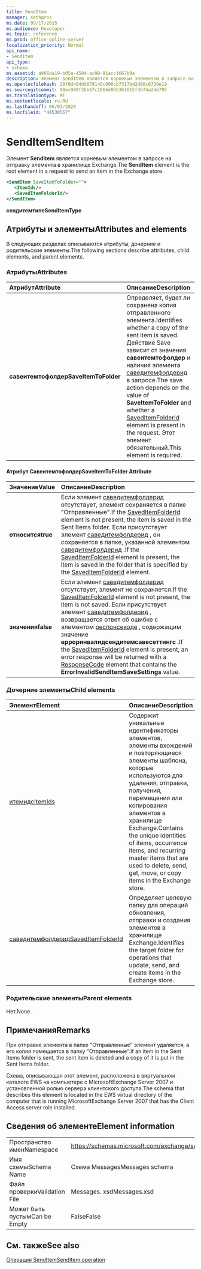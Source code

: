 ```yaml
---
title: SendItem
manager: sethgros
ms.date: 09/17/2015
ms.audience: Developer
ms.topic: reference
ms.prod: office-online-server
localization_priority: Normal
api_name:
- SendItem
api_type:
- schema
ms.assetid: a966da19-b05a-4504-ac98-91acc1667b9a
description: Элемент SendItem является корневым элементом в запросе на отправку элемента в хранилище Exchange.
ms.openlocfilehash: 28f0d484dd079146c998cb7317bd2d80c6739e19
ms.sourcegitcommit: 88ec988f2bb67c1866d06b361615f3674a24e795
ms.translationtype: MT
ms.contentlocale: ru-RU
ms.lasthandoff: 06/03/2020
ms.locfileid: "44530567"
---
```

# <a name="senditem"></a><span data-ttu-id="77ce8-103">SendItem</span><span class="sxs-lookup"><span data-stu-id="77ce8-103">SendItem</span></span>

<span data-ttu-id="77ce8-104">Элемент **SendItem** является корневым элементом в запросе на отправку элемента в хранилище Exchange.</span><span class="sxs-lookup"><span data-stu-id="77ce8-104">The **SendItem** element is the root element in a request to send an item in the Exchange store.</span></span> 
  
```xml
<SendItem SaveItemToFolder="">
   <ItemIds/>
   <SavedItemFolderId/>
</SendItem>
```

 <span data-ttu-id="77ce8-105">**сендитемтипе**</span><span class="sxs-lookup"><span data-stu-id="77ce8-105">**SendItemType**</span></span>
## <a name="attributes-and-elements"></a><span data-ttu-id="77ce8-106">Атрибуты и элементы</span><span class="sxs-lookup"><span data-stu-id="77ce8-106">Attributes and elements</span></span>

<span data-ttu-id="77ce8-107">В следующих разделах описываются атрибуты, дочерние и родительские элементы.</span><span class="sxs-lookup"><span data-stu-id="77ce8-107">The following sections describe attributes, child elements, and parent elements.</span></span>
  
### <a name="attributes"></a><span data-ttu-id="77ce8-108">Атрибуты</span><span class="sxs-lookup"><span data-stu-id="77ce8-108">Attributes</span></span>

|<span data-ttu-id="77ce8-109">**Атрибут**</span><span class="sxs-lookup"><span data-stu-id="77ce8-109">**Attribute**</span></span>|<span data-ttu-id="77ce8-110">**Описание**</span><span class="sxs-lookup"><span data-stu-id="77ce8-110">**Description**</span></span>|
|:-----|:-----|
|<span data-ttu-id="77ce8-111">**савеитемтофолдер**</span><span class="sxs-lookup"><span data-stu-id="77ce8-111">**SaveItemToFolder**</span></span> <br/> |<span data-ttu-id="77ce8-112">Определяет, будет ли сохранена копия отправленного элемента.</span><span class="sxs-lookup"><span data-stu-id="77ce8-112">Identifies whether a copy of the sent item is saved.</span></span> <span data-ttu-id="77ce8-113">Действие Save зависит от значения **савеитемтофолдер** и наличия элемента [саведитемфолдерид](saveditemfolderid.md) в запросе.</span><span class="sxs-lookup"><span data-stu-id="77ce8-113">The save action depends on the value of **SaveItemToFolder** and whether a [SavedItemFolderId](saveditemfolderid.md) element is present in the request.</span></span> <span data-ttu-id="77ce8-114">Этот элемент обязательный.</span><span class="sxs-lookup"><span data-stu-id="77ce8-114">This element is required.</span></span>  <br/> |
   
#### <a name="saveitemtofolder-attribute"></a><span data-ttu-id="77ce8-115">Атрибут Савеитемтофолдер</span><span class="sxs-lookup"><span data-stu-id="77ce8-115">SaveItemToFolder Attribute</span></span>

|<span data-ttu-id="77ce8-116">**Значение**</span><span class="sxs-lookup"><span data-stu-id="77ce8-116">**Value**</span></span>|<span data-ttu-id="77ce8-117">**Описание**</span><span class="sxs-lookup"><span data-stu-id="77ce8-117">**Description**</span></span>|
|:-----|:-----|
|<span data-ttu-id="77ce8-118">**относится**</span><span class="sxs-lookup"><span data-stu-id="77ce8-118">**true**</span></span> <br/> |<span data-ttu-id="77ce8-119">Если элемент [саведитемфолдерид](saveditemfolderid.md) отсутствует, элемент сохраняется в папке "Отправленные".</span><span class="sxs-lookup"><span data-stu-id="77ce8-119">If the [SavedItemFolderId](saveditemfolderid.md) element is not present, the item is saved in the Sent Items folder.</span></span> <span data-ttu-id="77ce8-120">Если присутствует элемент [саведитемфолдерид](saveditemfolderid.md) , он сохраняется в папке, указанной элементом [саведитемфолдерид](saveditemfolderid.md) .</span><span class="sxs-lookup"><span data-stu-id="77ce8-120">If the [SavedItemFolderId](saveditemfolderid.md) element is present, the item is saved in the folder that is specified by the [SavedItemFolderId](saveditemfolderid.md) element.</span></span>  <br/> |
|<span data-ttu-id="77ce8-121">**значения**</span><span class="sxs-lookup"><span data-stu-id="77ce8-121">**false**</span></span> <br/> |<span data-ttu-id="77ce8-122">Если элемент [саведитемфолдерид](saveditemfolderid.md) отсутствует, элемент не сохраняется.</span><span class="sxs-lookup"><span data-stu-id="77ce8-122">If the [SavedItemFolderId](saveditemfolderid.md) element is not present, the item is not saved.</span></span> <span data-ttu-id="77ce8-123">Если присутствует элемент [саведитемфолдерид](saveditemfolderid.md) , возвращается ответ об ошибке с элементом [респонсекоде](responsecode.md) , содержащим значение **ерроринвалидсендитемсавесеттингс** .</span><span class="sxs-lookup"><span data-stu-id="77ce8-123">If the [SavedItemFolderId](saveditemfolderid.md) element is present, an error response will be returned with a [ResponseCode](responsecode.md) element that contains the **ErrorInvalidSendItemSaveSettings** value.</span></span>  <br/> |
   
### <a name="child-elements"></a><span data-ttu-id="77ce8-124">Дочерние элементы</span><span class="sxs-lookup"><span data-stu-id="77ce8-124">Child elements</span></span>

|<span data-ttu-id="77ce8-125">**Элемент**</span><span class="sxs-lookup"><span data-stu-id="77ce8-125">**Element**</span></span>|<span data-ttu-id="77ce8-126">**Описание**</span><span class="sxs-lookup"><span data-stu-id="77ce8-126">**Description**</span></span>|
|:-----|:-----|
|[<span data-ttu-id="77ce8-127">итемидс</span><span class="sxs-lookup"><span data-stu-id="77ce8-127">ItemIds</span></span>](itemids.md) <br/> |<span data-ttu-id="77ce8-128">Содержит уникальные идентификаторы элементов, элементы вхождений и повторяющиеся элементы шаблона, которые используются для удаления, отправки, получения, перемещения или копирования элементов в хранилище Exchange.</span><span class="sxs-lookup"><span data-stu-id="77ce8-128">Contains the unique identities of items, occurrence items, and recurring master items that are used to delete, send, get, move, or copy items in the Exchange store.</span></span>  <br/> |
|[<span data-ttu-id="77ce8-129">саведитемфолдерид</span><span class="sxs-lookup"><span data-stu-id="77ce8-129">SavedItemFolderId</span></span>](saveditemfolderid.md) <br/> |<span data-ttu-id="77ce8-130">Определяет целевую папку для операций обновления, отправки и создания элементов в хранилище Exchange.</span><span class="sxs-lookup"><span data-stu-id="77ce8-130">Identifies the target folder for operations that update, send, and create items in the Exchange store.</span></span>  <br/> |
   
### <a name="parent-elements"></a><span data-ttu-id="77ce8-131">Родительские элементы</span><span class="sxs-lookup"><span data-stu-id="77ce8-131">Parent elements</span></span>

<span data-ttu-id="77ce8-132">Нет.</span><span class="sxs-lookup"><span data-stu-id="77ce8-132">None.</span></span>
  
## <a name="remarks"></a><span data-ttu-id="77ce8-133">Примечания</span><span class="sxs-lookup"><span data-stu-id="77ce8-133">Remarks</span></span>

<span data-ttu-id="77ce8-134">При отправке элемента в папке "Отправленные" элемент удаляется, а его копия помещается в папку "Отправленные".</span><span class="sxs-lookup"><span data-stu-id="77ce8-134">If an item in the Sent Items folder is sent, the sent item is deleted and a copy of it is put in the Sent Items folder.</span></span>
  
<span data-ttu-id="77ce8-135">Схема, описывающая этот элемент, расположена в виртуальном каталоге EWS на компьютере с MicrosoftExchange Server 2007 и установленной ролью сервера клиентского доступа.</span><span class="sxs-lookup"><span data-stu-id="77ce8-135">The schema that describes this element is located in the EWS virtual directory of the computer that is running MicrosoftExchange Server 2007 that has the Client Access server role installed.</span></span>
  
## <a name="element-information"></a><span data-ttu-id="77ce8-136">Сведения об элементе</span><span class="sxs-lookup"><span data-stu-id="77ce8-136">Element information</span></span>

|||
|:-----|:-----|
|<span data-ttu-id="77ce8-137">Пространство имен</span><span class="sxs-lookup"><span data-stu-id="77ce8-137">Namespace</span></span>  <br/> |https://schemas.microsoft.com/exchange/services/2006/messages  <br/> |
|<span data-ttu-id="77ce8-138">Имя схемы</span><span class="sxs-lookup"><span data-stu-id="77ce8-138">Schema Name</span></span>  <br/> |<span data-ttu-id="77ce8-139">Схема Messages</span><span class="sxs-lookup"><span data-stu-id="77ce8-139">Messages schema</span></span>  <br/> |
|<span data-ttu-id="77ce8-140">Файл проверки</span><span class="sxs-lookup"><span data-stu-id="77ce8-140">Validation File</span></span>  <br/> |<span data-ttu-id="77ce8-141">Messages. xsd</span><span class="sxs-lookup"><span data-stu-id="77ce8-141">Messages.xsd</span></span>  <br/> |
|<span data-ttu-id="77ce8-142">Может быть пустым</span><span class="sxs-lookup"><span data-stu-id="77ce8-142">Can be Empty</span></span>  <br/> |<span data-ttu-id="77ce8-143">False</span><span class="sxs-lookup"><span data-stu-id="77ce8-143">False</span></span>  <br/> |
   
## <a name="see-also"></a><span data-ttu-id="77ce8-144">См. также</span><span class="sxs-lookup"><span data-stu-id="77ce8-144">See also</span></span>



[<span data-ttu-id="77ce8-145">Операция SendItem</span><span class="sxs-lookup"><span data-stu-id="77ce8-145">SendItem operation</span></span>](senditem-operation.md)

